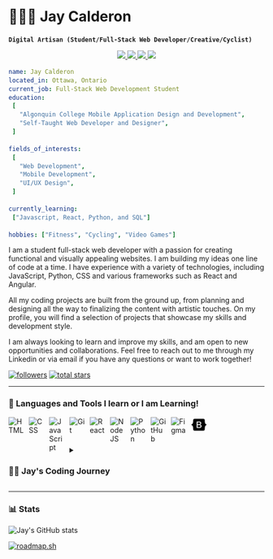 # 👨🏽‍💻 Jay Calderon
**`Digital Artisan (Student/Full-Stack Web Developer/Creative/Cyclist)`**

<p align="center">
<a href="https://jaycalderon.com">
  <img height="50" src="https://user-images.githubusercontent.com/46517096/166972883-f5f1d88c-0246-4374-88ac-ded0f2cf0699.png"/>
</a>
<a href="https://www.linkedin.com/in/jaycalderone">
  <img height="50" src="https://user-images.githubusercontent.com/46517096/166973395-19676cd8-f8ec-4abf-83ff-da8243505b82.png"/>
</a>
<a href="https://dev.to/jaycalderon">
  <img height="50" src="https://user-images.githubusercontent.com/46517096/166974096-7aeecad4-483e-4c85-983f-f4b37b3f794e.png"/>
</a>
<a href="https://twitter.com/CalderoneJay">
  <img height="50" src="https://user-images.githubusercontent.com/46517096/166974271-91dfa250-d70b-4cb9-8707-f1bda1b708c3.png"/>
</a>
   
 ```yaml
name: Jay Calderon
located_in: Ottawa, Ontario
current_job: Full-Stack Web Development Student
education:
  [
    "Algonquin College Mobile Application Design and Development",
    "Self-Taught Web Developer and Designer",
  ]

fields_of_interests:
  [
    "Web Development",
    "Mobile Development",
    "UI/UX Design",
  ]

currently_learning:
  ["Javascript, React, Python, and SQL"]

hobbies: ["Fitness", "Cycling", "Video Games"]
```

</p>
I am a student full-stack web developer with a passion for creating functional and visually appealing websites. I am building my ideas one line of code at a time. I have experience with a variety of technologies, including JavaScript, Python, CSS and various frameworks such as React and Angular.

All my coding projects are built from the ground up, from planning and designing all the way to finalizing the content with artistic touches.
On my profile, you will find a selection of projects that showcase my skills and development style.

I am always looking to learn and improve my skills, and am open to new opportunities and collaborations. Feel free to reach out to me through my Linkedin or via email if you have any questions or want to work together!

   <p align="left">
      <a href="https://github.com/Jay-Calderon?tab=followers">
         <img alt="followers" title="Follow me on Github" src="https://custom-icon-badges.demolab.com/github/followers/Jay-Calderon?color=236ad3&labelColor=1155ba&style=for-the-badge&logo=person-add&label=Follow&logoColor=white"/></a>
      <a href="https://github.com/Jay-Calderon?tab=repositories&sort=stargazers">
         <img alt="total stars" title="Total stars on GitHub" src="https://custom-icon-badges.demolab.com/github/stars/Jay-Calderon?color=55960c&style=for-the-badge&labelColor=488207&logo=star"/></a>
   </p>

---
  
### 🧰 Languages and Tools I learn or I am Learning!

<img align="left" alt="HTML" width="30px" style="padding-right:10px;" src="https://cdn.jsdelivr.net/gh/devicons/devicon/icons/html5/html5-plain.svg" />
<img align="left" alt="CSS" width="30px" style="padding-right:10px;" src="https://cdn.jsdelivr.net/gh/devicons/devicon/icons/css3/css3-plain.svg" />
<img align="left" alt="JavaScript" width="30px" style="padding-right:10px;" src="https://cdn.jsdelivr.net/gh/devicons/devicon/icons/javascript/javascript-plain.svg" />
<img align="left" alt="Git" width="30px" style="padding-right:10px;" src="https://cdn.jsdelivr.net/gh/devicons/devicon/icons/git/git-original.svg" />
<img align="left" alt="React" width="30px" style="padding-right:10px;" src="https://cdn.jsdelivr.net/gh/devicons/devicon/icons/react/react-original.svg" />
<img align="left" alt="NodeJS" width="30px" style="padding-right:10px;" src="https://cdn.jsdelivr.net/gh/devicons/devicon/icons/nodejs/nodejs-original.svg" />
<img align="left" alt="Python" width="30px" style="padding-right:10px;" src="https://cdn.jsdelivr.net/gh/devicons/devicon/icons/python/python-plain.svg" />
<img align="left" alt="GitHub" width="30px" style="padding-right:10px;" src="https://cdn.jsdelivr.net/gh/devicons/devicon/icons/github/github-original.svg" />
<img align="left" alt="Figma" width="30px" style="padding-right:10px;" src="https://cdn.jsdelivr.net/gh/devicons/devicon/icons/figma/figma-original.svg" />
<img align="left" alt="Bootstrap" width="30px" style="padding-right:10px;" src="https://raw.githubusercontent.com/devicons/devicon/master/icons/bootstrap/bootstrap-plain.svg" />
<br />

#

<details>
 <summary><h3>👨‍💻 Jay's Coding Journey</h3></summary>
As a child, I loved building computer desktops with my father which then got me interested into game development. I started my coding journey as a naive teenager studying computer science and game development in high school with a passion to learn everything I could about creating software - javascript, react, python, and theory. 
All the while, teaching myself web development with a dream to build my own social websites, but eventually I developed a desire to excel in Python. Currently, I am still studying at Algonquin College in the Mobile Application Design and Development program. I am always striving on building my skills everyday even outside of school.
</details>

---

### 📊 Stats

![Jay's GitHub stats](https://github-readme-stats.vercel.app/api?username=jay-calderon&show_icons=true&theme=dark)

<!-- ![GitHub Streak](https://streak-stats.demolab.com?user=Jay-Calderon&theme=dark&border_radius=4.5) -->

<a href="https://roadmap.sh"><img src="https://api.roadmap.sh/v1-badge/wide/6442bfd3e2725773749420b8?variant=dark" alt="roadmap.sh"/></a>

#
